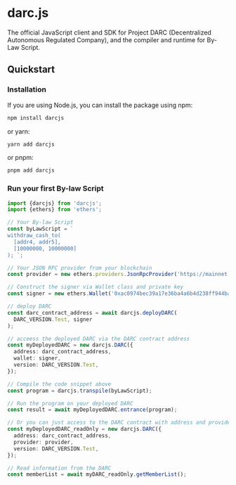 # darc.js

The official JavaScript client and SDK for Project DARC (Decentralized Autonomous Regulated Company), and the compiler and runtime for By-Law Script.

## Quickstart

### Installation

If you are using Node.js, you can install the package using npm:
```bash
npm install darcjs
```

or yarn:
```bash
yarn add darcjs
```

or pnpm:
```bash
pnpm add darcjs
```

### Run your first By-law Script



```typescript
import {darcjs} from 'darcjs';
import {ethers} from 'ethers';

// Your By-law Script
const byLawScript = `
withdraw_cash_to( 
  [addr4, addr5],     
  [10000000, 10000000] 
); `;

// Your JSON RPC provider from your blockchain
const provider = new ethers.providers.JsonRpcProvider('https://mainnet.infura.io/v3/your-infura-project-id');

// Construct the signer via Wallet class and private key
const signer = new ethers.Wallet('0xac0974bec39a17e36ba4a6b4d238ff944bacb478cbed5efcae784d7bf4f2ff80', provider);

// deploy DARC
const darc_contract_address = await darcjs.deployDARC(
  DARC_VERSION.Test, signer
);

// acceess the deployed DARC via the DARC contract address
const myDeployedDARC = new darcjs.DARC({
  address: darc_contract_address,
  wallet: signer,
  version: DARC_VERSION.Test,
});

// Compile the code snippet above
const program = darcjs.transpile(byLawScript);

// Run the program on your deployed DARC
const result = await myDeployedDARC.entrance(program);

// Or you can just access to the DARC contract with address and provider, without signer
const myDeployedDARC_readOnly = new darcjs.DARC({
  address: darc_contract_address,
  provider: provider,
  version: DARC_VERSION.Test,
});

// Read information from the DARC
const memberList = await myDARC_readOnly.getMemberList();
```

<!-- Auto-update: 2025-10-06T15:05:08.470730 -->

